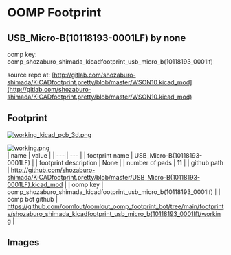 # OOMP Footprint  
## USB_Micro-B(10118193-0001LF)  by none  
  
oomp key: oomp_shozaburo_shimada_kicadfootprint_usb_micro_b(10118193_0001lf)  
  
source repo at: [http://gitlab.com/shozaburo-shimada/KiCADfootprint.pretty/blob/master/WSON10.kicad_mod](http://gitlab.com/shozaburo-shimada/KiCADfootprint.pretty/blob/master/WSON10.kicad_mod)  
## Footprint  
  
[![working_kicad_pcb_3d.png](working_kicad_pcb_3d_600.png)](working_kicad_pcb_3d.png)  
  
[![working.png](working_600.png)](working.png)  
| name | value | 
| --- | --- | 
| footprint name | USB_Micro-B(10118193-0001LF) | 
| footprint description | None | 
| number of pads | 11 | 
| github path | http://github.com/shozaburo-shimada/KiCADfootprint.pretty/blob/master/USB_Micro-B(10118193-0001LF).kicad_mod | 
| oomp key | oomp_shozaburo_shimada_kicadfootprint_usb_micro_b(10118193_0001lf) | 
| oomp bot github | https://github.com/oomlout/oomlout_oomp_footprint_bot/tree/main/footprints/shozaburo_shimada_kicadfootprint_usb_micro_b(10118193_0001lf)/working | 
## Images  
